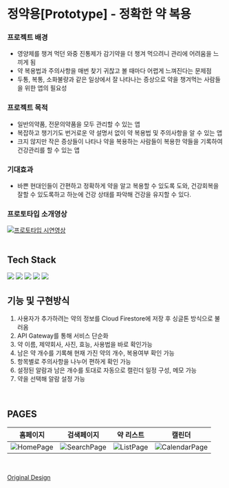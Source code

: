 # 정약용[Prototype] - 정확한 약 복용

### 프로젝트 배경

* 영양제를 챙겨 먹던 와중 진통제가 감기약을 더 챙겨 먹으려니 관리에 어려움을 느끼게 됨
* 약 복용법과 주의사항을 매번 찾기 귀찮고 볼 때마다 어렵게 느껴진다는 문제점
* 두통, 복통, 소화불량과 같은 일상에서 잘 나타나는 증상으로 약을 챙겨먹는 사람들을 위한 앱의 필요성

### 프로젝트 목적

* 일반의약품, 전문의약품을 모두 관리할 수 있는 앱
* 복잡하고 챙기기도 번거로운 약 설명서 없이 약 복용법 및 주의사항을 알 수 있는 앱
* 크지 않지만 작은 증상들이 나타나 약을 복용하는 사람들이 복용한 약들을 기록하여 건강관리를 할 수 있는 앱

### 기대효과

* 바쁜 현대인들이 간편하고 정확하게 약을 알고 복용할 수 있도록 도와, 건강회복을 잘할 수 있도록하고 하눈에 건강 상태를 파악해 건강을 유지할 수 있다.

### 프로토타입 소개영상

[![프로토타입 시연영상](http://img.youtube.com/vi/e-SODyj4cbM/0.jpg)](https://youtu.be/e-SODyj4cbM?t=0s)
<br><br>

## Tech Stack

<img src="https://img.shields.io/badge/Flutter-02569B?style=for-the-badge&logo=flutter&logoColor=white">
<img src="https://img.shields.io/badge/AWS lambda-FF9900?style=for-the-badge&logo=aws lambda&logoColor=white">
<img src="https://img.shields.io/badge/Amazon API gateway-FF4F8B?style=for-the-badge&logo=amazonapigateway&logoColor=white">
<img src="https://img.shields.io/badge/Firebase Auth-FFCA28?style=for-the-badge&logo=firebase&logoColor=white">
<img src="https://img.shields.io/badge/Cloud Firestore-FFCA28?style=for-the-badge&logo=firebase&logoColor=white">

<br>

## 기능 및 구현방식

1. 사용자가 추가하려는 약의 정보를 Cloud Firestore에 저장 후 싱글톤 방식으로 불러옴
2. API Gateway를 통해 서비스 단순화
3. 약 이름, 제약회사, 사진, 효능, 사용법을 바로 확인가능
4. 남은 약 개수를 기록해 현재 가진 약의 개수, 복용여부 확인 가능
5. 항목별로 주의사항을 나누어 편하게 확인 가능
6. 설정된 알람과 남은 개수를 토대로 자동으로 캘린더 일정 구성, 메모 가능
7. 약을 선택해 알람 설정 가능
<br>

## PAGES

|                                                    홈페이지                                                     |                                                     검색페이지                                                     |                                                    약 리스트                                                    |                                                       캘린더                                                       |
|:-----------------------------------------------------------------------------------------------------------:|:-------------------------------------------------------------------------------------------------------------:|:-----------------------------------------------------------------------------------------------------------:|:---------------------------------------------------------------------------------------------------------------:|
| ![HomePage](https://github.com/iyeaaa/Jeong-Yak-yong/assets/102817453/98de16b4-2dc0-4085-b619-f9b60fc648b2) | ![SearchPage](https://github.com/iyeaaa/Jeong-Yak-yong/assets/102817453/b349fe84-aece-44bb-8682-81b2d8cdfcc5) | ![ListPage](https://github.com/iyeaaa/Jeong-Yak-yong/assets/102817453/e3c3e7e4-fcd0-4635-bb4c-78b15d985b11) | ![CalendarPage](https://github.com/iyeaaa/Jeong-Yak-yong/assets/102817453/13ae1ae0-5b6d-4bc6-a74d-f36e6e18f72b) |

<br>

[Original Design](https://www.figma.com/@helloghozi)
